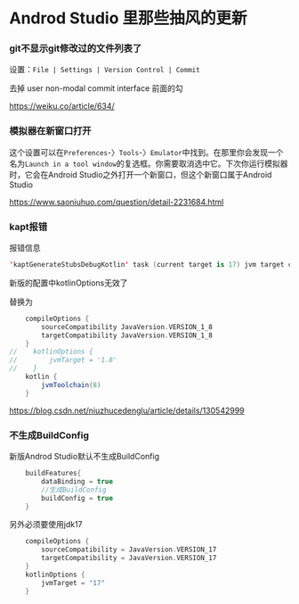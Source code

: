 # Androd Studio 里那些抽风的更新



### git不显示git修改过的文件列表了

设置：`File | Settings | Version Control | Commit` 

去掉 user non-modal commit interface 前面的勾



https://weiku.co/article/634/



### 模拟器在新窗口打开

这个设置可以在`Preferences`-〉`Tools`-〉`Emulator`中找到。在那里你会发现一个名为`Launch in a tool window`的复选框。你需要取消选中它。下次你运行模拟器时，它会在Android Studio之外打开一个新窗口，但这个新窗口属于Android Studio

https://www.saoniuhuo.com/question/detail-2231684.html



### kapt报错

报错信息

~~~kotlin
'kaptGenerateStubsDebugKotlin' task (current target is 17) jvm target compat
~~~

新版的配置中kotlinOptions无效了

替换为

~~~groovy
    compileOptions {
        sourceCompatibility JavaVersion.VERSION_1_8
        targetCompatibility JavaVersion.VERSION_1_8
    }
//    kotlinOptions {
//        jvmTarget = '1.8'
//    }
    kotlin {
        jvmToolchain(8)
    }
~~~

https://blog.csdn.net/niuzhucedenglu/article/details/130542999

### 不生成BuildConfig

新版Androd Studio默认不生成BuildConfig



~~~kotlin
    buildFeatures{
        dataBinding = true
      	//生成BuildConfig
        buildConfig = true
    }
~~~

另外必须要使用jdk17

~~~kotlin
    compileOptions {
        sourceCompatibility = JavaVersion.VERSION_17
        targetCompatibility = JavaVersion.VERSION_17
    }
    kotlinOptions {
        jvmTarget = "17"
    }
~~~


